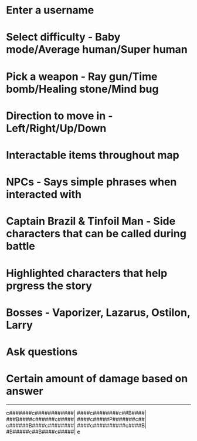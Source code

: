 # Enter a username
# Select difficulty - Baby mode/Average human/Super human
# Pick a weapon - Ray gun/Time bomb/Healing stone/Mind bug
# Direction to move in - Left/Right/Up/Down
# Interactable items throughout map

# NPCs - Says simple phrases when interacted with
# Captain Brazil & Tinfoil Man - Side characters that can be called during battle
# Highlighted characters that help prgress the story
# Bosses - Vaporizer, Lazarus, Ostilon, Larry

# Ask questions
# Certain amount of damage based on answer
_____________________
c#######c############|
####c########c##B####|
###B####c######c#####|
####c#####P#######c##|
c######B####c########|
####c##########c####B|
#B#####c##B####c#####|
__________c__________
